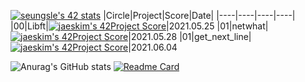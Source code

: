 [![seungsle's 42 stats](https://badge42.herokuapp.com/api/stats/seungsle?privacyName=true)](https://github.com/JaeSeoKim/badge42)
|Circle|Project|Score|Date|
|----|----|----|----|
|00|Libft|[![jaeskim's 42Project Score](https://badge42.herokuapp.com/api/project/seungsle/Libft)](https://github.com/JaeSeoKim/badge42)|2021.05.25
|01|netwhat|[![jaeskim's 42Project Score](https://badge42.herokuapp.com/api/project/seungsle/netwhat)](https://github.com/JaeSeoKim/badge42)|2021.05.28
|01|get_next_line|[![jaeskim's 42Project Score](https://badge42.herokuapp.com/api/project/seungsle/get_next_line)](https://github.com/JaeSeoKim/badge42)|2021.06.04

![Anurag's GitHub stats](https://github-readme-stats.vercel.app/api?username=aLVINlEE9&theme=dark&show_icons=true)
[![Readme Card](https://github-readme-stats.vercel.app/api/pin/?username=aLVINlEE9&repo=42cursus&theme=dark)](https://github.com/aLVINlEE9/42cursus)
